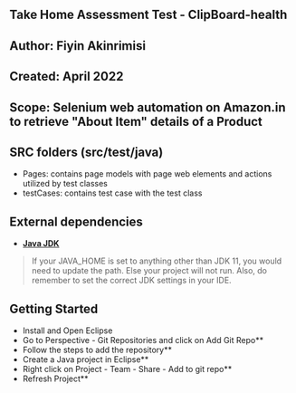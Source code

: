 ## Take Home Assessment Test - ClipBoard-health

## Author: Fiyin Akinrimisi
## Created: April 2022
## Scope: Selenium web automation on Amazon.in to retrieve "About Item" details of a Product

## SRC folders (src/test/java)
- Pages: contains page models with page web elements and actions utilized by test classes
- testCases: contains test case with the test class

## External dependencies

- **[Java JDK](https://openjdk.java.net/projects/jdk/)**

> If your JAVA_HOME is set to anything other than JDK 11, you would need to update the path. Else your project
> will not run. Also, do remember to set the correct JDK settings in your IDE. 

## Getting Started

- Install and Open Eclipse
- Go to Perspective - Git Repositories and click on Add Git Repo**
- Follow the steps to add the repository**
- Create a Java project in Eclipse**
- Right click on Project - Team - Share - Add to git repo**
- Refresh Project**

